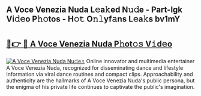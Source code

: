 ## A Voce Venezia Nuda L𝚎a𝚔ed N𝚞𝚍e - Part-Igk Vi𝚍𝚎o P𝚑𝚘tos - H𝚘𝚝 O𝚗𝚕yf𝚊ns L𝚎a𝚔s bv1mY

# <h2><a href="http://kfbri2.oniu.top/?m=A+Voce+Venezia+Nuda">🔗👉 🔴 A Voce Venezia Nuda P𝚑ot𝚘𝚜 V𝚒d𝚎o</a></h2>

[![A Voce Venezia Nuda Nu𝚍e𝚜](https://i.imgur.com/0qMVB7G.gif)](http://kfbri2.oniu.top/?m=A+Voce+Venezia+Nuda)
Online innovator and multimedia entertainer A Voce Venezia Nuda, recognized for disseminating dance and lifestyle information via viral dance routines and compact clips. Approachability and authenticity are the hallmarks of A Voce Venezia Nuda's public persona, but the enigma of his private life continues to captivate the public's imagination.  
